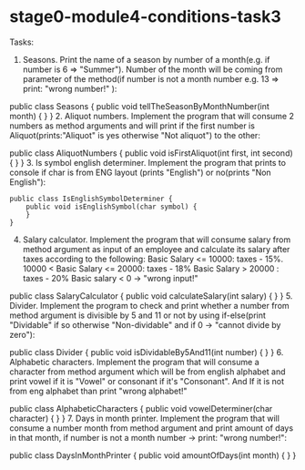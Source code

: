 # stage0-module4-conditions-task3
Tasks:
1. Seasons.
Print the name of a season by number of a month(e.g. if number is 6 => "Summer"). Number of the month will be coming from parameter of the method(if number is not a month number e.g. 13 => print: "wrong number!" ):

public class Seasons {
    public void tellTheSeasonByMonthNumber(int month) {
    }
}
2. Aliquot numbers.
Implement the program that will consume 2 numbers as method arguments and will print if the first number is Aliquot(prints:"Aliquot" is yes otherwise "Not aliquot") to the other:

public class AliquotNumbers {
    public void isFirstAliquot(int first, int second) {
    }
}
3. Is symbol english determiner.
Implement the program that prints to console if char is from ENG layout (prints "English") or no(prints "Non English"):

    public class IsEnglishSymbolDeterminer {
        public void isEnglishSymbol(char symbol) {
        }
    }
4. Salary calculator.
Implement the program that will consume salary from method argument as input of an employee and calculate its salary after taxes according to the following: Basic Salary <= 10000: taxes - 15%. 10000 < Basic Salary <= 20000: taxes - 18% Basic Salary > 20000 : taxes - 20% Basic salary < 0 -> "wrong input!"

public class SalaryCalculator {
    public void calculateSalary(int salary) {
    }
}
5. Divider.
Implement the program to check and print whether a number from method argument is divisible by 5 and 11 or not by using if-else(print "Dividable" if so otherwise "Non-dividable" and if 0 -> "cannot divide by zero"):

public class Divider {
    public void isDividableBy5And11(int number) {
    }
}
6. Alphabetic characters.
Implement the program that will consume a character from method argument which will be from english alphabet and print vowel if it is "Vowel" or consonant if it's "Consonant". And If it is not from eng alphabet than print "wrong alphabet!"

public class AlphabeticCharacters {
    public void vowelDeterminer(char character) {
    }
}
7. Days in month printer.
Implement the program that will consume a number month from method argument and print amount of days in that month, if number is not a month number -> print: "wrong number!":

public class DaysInMonthPrinter {
    public void amountOfDays(int month) {
    }
}

